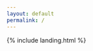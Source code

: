 ```yaml
---
layout: default
permalink: /
---
```


<link rel="shortcut icon" type="image/x-icon" href="{{ "/favicon.ico" | prepend: site.baseurl }}" >
{% include landing.html %}
